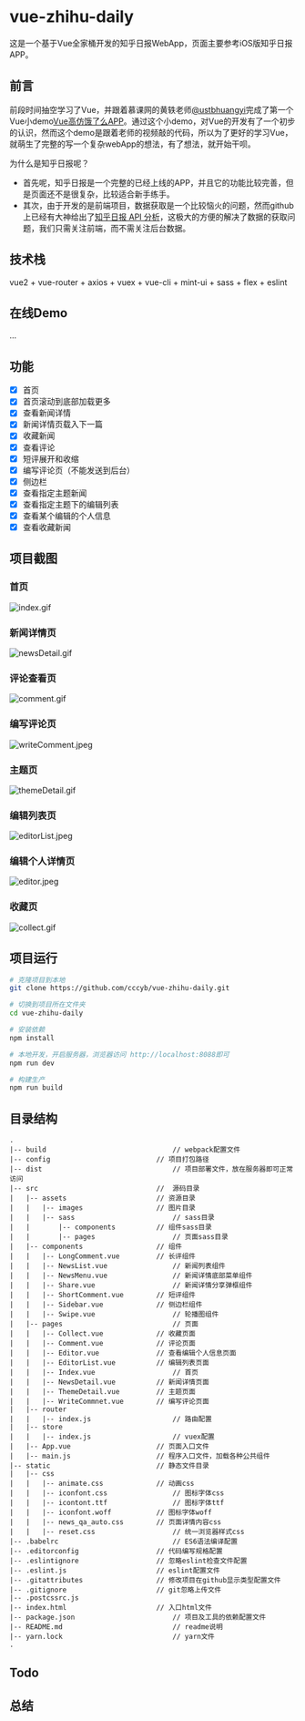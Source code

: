 # vue-zhihu-daily
这是一个基于Vue全家桶开发的知乎日报WebApp，页面主要参考iOS版知乎日报APP。

## 前言
前段时间抽空学习了Vue，并跟着慕课网的黄轶老师[@ustbhuangyi](https://github.com/ustbhuangyi)完成了第一个Vue小demo[Vue高仿饿了么APP](https://github.com/cccyb/vue-eleme-app)。通过这个小demo，对Vue的开发有了一个初步的认识，然而这个demo是跟着老师的视频敲的代码，所以为了更好的学习Vue，就萌生了完整的写一个复杂webApp的想法，有了想法，就开始干呗。

为什么是知乎日报呢？

- 首先呢，知乎日报是一个完整的已经上线的APP，并且它的功能比较完善，但是页面还不是很复杂，比较适合新手练手。
- 其次，由于开发的是前端项目，数据获取是一个比较恼火的问题，然而github上已经有大神给出了[知乎日报 API 分析](https://github.com/izzyleung/ZhihuDailyPurify/wiki/%E7%9F%A5%E4%B9%8E%E6%97%A5%E6%8A%A5-API-%E5%88%86%E6%9E%90)，这极大的方便的解决了数据的获取问题，我们只需关注前端，而不需关注后台数据。

## 技术栈
vue2 + vue-router + axios + vuex + vue-cli + mint-ui + sass + flex + eslint
## 在线Demo
...

## 功能
- [x] 首页
- [x] 首页滚动到底部加载更多
- [x] 查看新闻详情
- [x] 新闻详情页载入下一篇
- [x] 收藏新闻
- [x] 查看评论
- [x] 短评展开和收缩
- [x] 编写评论页（不能发送到后台）
- [x] 侧边栏
- [x] 查看指定主题新闻
- [x] 查看指定主题下的编辑列表
- [x] 查看某个编辑的个人信息
- [x] 查看收藏新闻

## 项目截图
### 首页
![index.gif](./screenshots/index.gif)


### 新闻详情页
![newsDetail.gif](./screenshots/newsDetail.gif)

### 评论查看页
![comment.gif](./screenshots/comment.gif)

### 编写评论页
![writeComment.jpeg](./screenshots/writeComment.jpeg)

### 主题页
![themeDetail.gif](./screenshots/themeDetail.gif)

### 编辑列表页
![editorList.jpeg](./screenshots/editorList.jpeg)

### 编辑个人详情页
![editor.jpeg](./screenshots/editor.jpeg)

###  收藏页
![collect.gif](./screenshots/collect.gif)

## 项目运行
```bash
# 克隆项目到本地
git clone https://github.com/cccyb/vue-zhihu-daily.git

# 切换到项目所在文件夹
cd vue-zhihu-daily

# 安装依赖
npm install

# 本地开发，开启服务器，浏览器访问 http://localhost:8088即可
npm run dev

# 构建生产
npm run build

```
## 目录结构
```
.
|-- build								// webpack配置文件
|-- config							// 项目打包路径
|-- dist								// 项目部署文件，放在服务器即可正常访问
|-- src								//	源码目录
|	|-- assets						// 资源目录
|	|	|-- images					// 图片目录
|	|	|-- sass						// sass目录
|	|		|-- components			// 组件sass目录
|	|		|-- pages					// 页面sass目录
|	|-- components					// 组件
|	|	|-- LongComment.vue			// 长评组件
|	|	|-- NewsList.vue				// 新闻列表组件
|	|	|-- NewsMenu.vue				// 新闻详情底部菜单组件
|	|	|-- Share.vue					// 新闻详情分享弹框组件
|	|	|-- ShortComment.vue		// 短评组件
|	|	|-- Sidebar.vue				// 侧边栏组件
|	|	|-- Swipe.vue					// 轮播图组件
|	|-- pages							// 页面
|	|	|-- Collect.vue				// 收藏页面
|	|	|-- Comment.vue				// 评论页面
|	|	|-- Editor.vue				// 查看编辑个人信息页面
|	|	|-- EditorList.vue			// 编辑列表页面
|	|	|-- Index.vue					// 首页
|	|	|-- NewsDetail.vue			// 新闻详情页面
|	|	|-- ThemeDetail.vue			// 主题页面
|	|	|-- WriteCommnet.vue		// 编写评论页面
|	|-- router
|	|	|-- index.js					// 路由配置
|	|-- store
|	|	|-- index.js					// vuex配置
|	|-- App.vue						// 页面入口文件
|	|-- main.js						// 程序入口文件，加载各种公共组件
|-- static							// 静态文件目录
|	|-- css
|	|	|-- animate.css				// 动画css
|	|	|-- iconfont.css				// 图标字体css
|	|	|-- icontont.ttf				// 图标字体ttf
|	|	|-- iconfont.woff			// 图标字体woff
|	|	|-- news_qa_auto.css		// 页面详情内容css
|	|	|-- reset.css					// 统一浏览器样式css
|-- .babelrc							// ES6语法编译配置
|-- .editorconfig					// 代码编写规格配置
|-- .eslintignore					// 忽略eslint检查文件配置
|-- .eslint.js						// eslint配置文件
|-- .gitattributes					// 修改项目在github显示类型配置文件
|-- .gitignore						// git忽略上传文件
|-- .postcssrc.js
|-- index.html						// 入口html文件
|-- package.json						// 项目及工具的依赖配置文件
|-- README.md							// readme说明
|-- yarn.lock							// yarn文件
.
```
## Todo

## 总结

